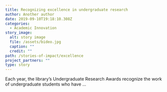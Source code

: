 ```yaml
---
title: Recognizing excellence in undergraduate research
author: Another author
date: 2019-09-10T19:18:10.308Z
categories:
  - Academic Innovation
story_image:
  alt: story image
  file: /assets/bideo.jpg
  caption: ""
  credit: ""
path: /stories-of-impact/excellence
project_partners: ""
type: story
---
```

Each year, the library’s Undergraduate Research Awards recognize the work of undergraduate students who have ...
